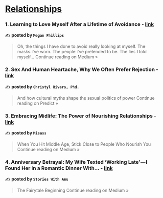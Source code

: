 
<h1><a href=https://medium.com/tag/relationships/recommended target="_blank" rel="noopener noreferrer">Relationships</a></h1>
<h3>1. Learning to Love Myself After a Lifetime of Avoidance - <a href="https://medium.com/@MeganPhillips88/learning-to-love-myself-after-a-lifetime-of-avoidance-6742e2839f8a?source=rss------relationships-5" target="_blank" rel="noopener noreferrer">link</a></h3>

✍️ **posted by `Megan Phillips`**

<blockquote>Oh, the things I have done to avoid really looking at myself. The masks I’ve worn. The people I’ve pretended to be. The lies I told myself…
Continue reading on Medium »</blockquote>

<h3>2. Sex And Human Heartache, Why We Often Prefer Rejection - <a href="https://medium.com/predict/sex-and-human-heartache-why-we-often-prefer-rejection-767af05485e1?source=rss------relationships-5" target="_blank" rel="noopener noreferrer">link</a></h3>

✍️ **posted by `Christyl Rivers, Phd.`**

<blockquote>And how cultural myths shape the sexual politics of power
Continue reading on Predict »</blockquote>

<h3>3. Embracing Midlife: The Power of Nourishing Relationships - <a href="https://medium.com/@qunmo-lexus/embracing-midlife-the-power-of-nourishing-relationships-1f373806178b?source=rss------relationships-5" target="_blank" rel="noopener noreferrer">link</a></h3>

✍️ **posted by `Misass`**

<blockquote>When You Hit Middle Age, Stick Close to People Who Nourish You
Continue reading on Medium »</blockquote>

<h3>4. Anniversary Betrayal: My Wife Texted ‘Working Late’ — I Found Her in a Romantic Dinner With… - <a href="https://medium.com/@ayyat1478/anniversary-betrayal-my-wife-texted-working-late-i-found-her-in-a-romantic-dinner-with-b4594ff4491a?source=rss------relationships-5" target="_blank" rel="noopener noreferrer">link</a></h3>

✍️ **posted by `Stories With Anu`**

<blockquote>The Fairytale Beginning
Continue reading on Medium »</blockquote>

